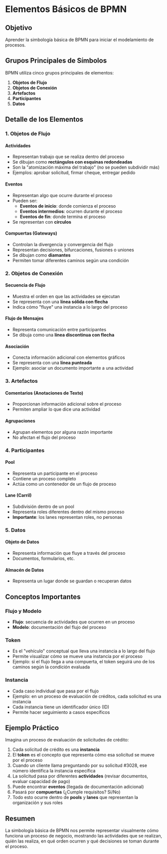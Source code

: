 # Elementos Básicos de BPMN

## Objetivo
Aprender la simbología básica de BPMN para iniciar el modelamiento de procesos.

## Grupos Principales de Símbolos

BPMN utiliza cinco grupos principales de elementos:

1. **Objetos de Flujo**
2. **Objetos de Conexión**
3. **Artefactos**
4. **Participantes**
5. **Datos**

## Detalle de los Elementos

### 1. Objetos de Flujo

#### Actividades
- Representan trabajo que se realiza dentro del proceso
- Se dibujan como **rectángulos con esquinas redondeadas**
- Son la "atomización máxima del trabajo" (no se pueden subdividir más)
- Ejemplos: aprobar solicitud, firmar cheque, entregar pedido

#### Eventos
- Representan algo que ocurre durante el proceso
- Pueden ser:
  - **Eventos de inicio**: donde comienza el proceso
  - **Eventos intermedios**: ocurren durante el proceso
  - **Eventos de fin**: donde termina el proceso
- Se representan con **círculos**

#### Compuertas (Gateways)
- Controlan la divergencia y convergencia del flujo
- Representan decisiones, bifurcaciones, fusiones o uniones
- Se dibujan como **diamantes**
- Permiten tomar diferentes caminos según una condición

### 2. Objetos de Conexión

#### Secuencia de Flujo
- Muestra el orden en que las actividades se ejecutan
- Se representa con una **línea sólida con flecha**
- Indica cómo "fluye" una instancia a lo largo del proceso

#### Flujo de Mensajes
- Representa comunicación entre participantes
- Se dibuja como una **línea discontinua con flecha**

#### Asociación
- Conecta información adicional con elementos gráficos
- Se representa con una **línea punteada**
- Ejemplo: asociar un documento importante a una actividad

### 3. Artefactos

#### Comentarios (Anotaciones de Texto)
- Proporcionan información adicional sobre el proceso
- Permiten ampliar lo que dice una actividad

#### Agrupaciones
- Agrupan elementos por alguna razón importante
- No afectan el flujo del proceso

### 4. Participantes

#### Pool
- Representa un participante en el proceso
- Contiene un proceso completo
- Actúa como un contenedor de un flujo de proceso

#### Lane (Carril)
- Subdivisión dentro de un pool
- Representa roles diferentes dentro del mismo proceso
- **Importante**: los lanes representan roles, no personas

### 5. Datos

#### Objeto de Datos
- Representa información que fluye a través del proceso
- Documentos, formularios, etc.

#### Almacén de Datos
- Representa un lugar donde se guardan o recuperan datos

## Conceptos Importantes

### Flujo y Modelo
- **Flujo**: secuencia de actividades que ocurren en un proceso
- **Modelo**: documentación del flujo del proceso

### Token
- Es el "vehículo" conceptual que lleva una instancia a lo largo del flujo
- Permite visualizar cómo se mueve una instancia por el proceso
- Ejemplo: si el flujo llega a una compuerta, el token seguirá uno de los caminos según la condición evaluada

### Instancia
- Cada caso individual que pasa por el flujo
- Ejemplo: en un proceso de evaluación de créditos, cada solicitud es una instancia
- Cada instancia tiene un identificador único (ID)
- Permite hacer seguimiento a casos específicos

## Ejemplo Práctico

Imagina un proceso de evaluación de solicitudes de crédito:

1. Cada solicitud de crédito es una **instancia**
2. El **token** es el concepto que representa cómo esa solicitud se mueve por el proceso
3. Cuando un cliente llama preguntando por su solicitud #3028, ese número identifica la instancia específica
4. La solicitud pasa por diferentes **actividades** (revisar documentos, evaluar capacidad de pago)
5. Puede encontrar **eventos** (llegada de documentación adicional)
6. Pasará por **compuertas** (¿Cumple requisitos? Sí/No)
7. Todo esto ocurre dentro de **pools** y **lanes** que representan la organización y sus roles

## Resumen

La simbología básica de BPMN nos permite representar visualmente cómo funciona un proceso de negocio, mostrando las actividades que se realizan, quién las realiza, en qué orden ocurren y qué decisiones se toman durante el proceso.